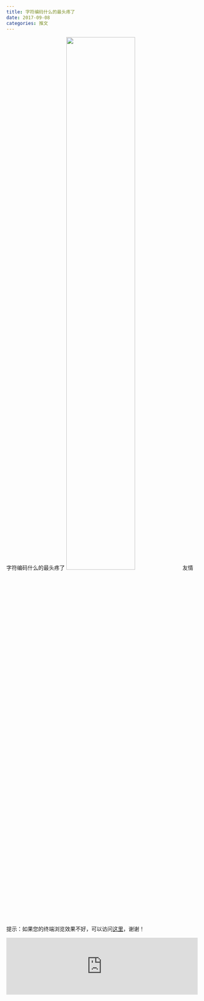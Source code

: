 ```yaml
---
title: 字符编码什么的最头疼了
date: 2017-09-08
categories: 推文
---
```

字符编码什么的最头疼了
<img src="http://mmbiz.qpic.cn/mmbiz_jpg/ACviaWTBFxhZv59MnFm7HwqQnwmVf34hqsIC7APAQKjnlQRNU1H5HUSqoQ5a8D0DSUZPlw3qibjULQ5KmiaboCtLg/0?wx_fmt=jpeg" style="width: 60%; height: auto;"/><!--more-->
友情提示：如果您的终端浏览效果不好，可以访问[这里](https://stata-club.github.io/stata_article/2017-09-08.html)，谢谢！
<iframe src="https://stata-club.github.io/stata_article/2017-09-08.html" id="iframepage" frameborder="0" scrolling="no" marginheight="0" marginwidth="0" width="100%" onLoad="iFrameHeight()"></iframe>
<script type="text/javascript" language="javascript">
function iFrameHeight() {
var ifm= document.getElementById("iframepage");
var subWeb = document.frames ? document.frames["iframepage"].document : ifm.contentDocument;   
if(ifm != null && subWeb != null) {
 ifm.height = subWeb.body.scrollHeight;
} 
} 
</script> 
